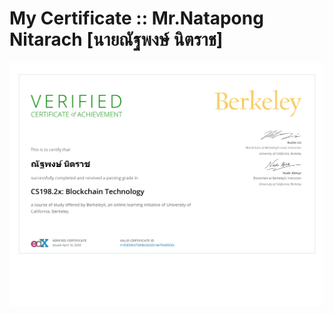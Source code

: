 My Certificate ::  Mr.Natapong Nitarach [นายณัฐพงษ์ นิตราช]
=========================================
<p align="center"><img src="https://raw.githubusercontent.com/natnaov8/Certificate_NatapongNitarach/master/Certificate/png/BerkeleyX%20CS198.2x%20Certificate%20_%20edX-1.png"></p>
